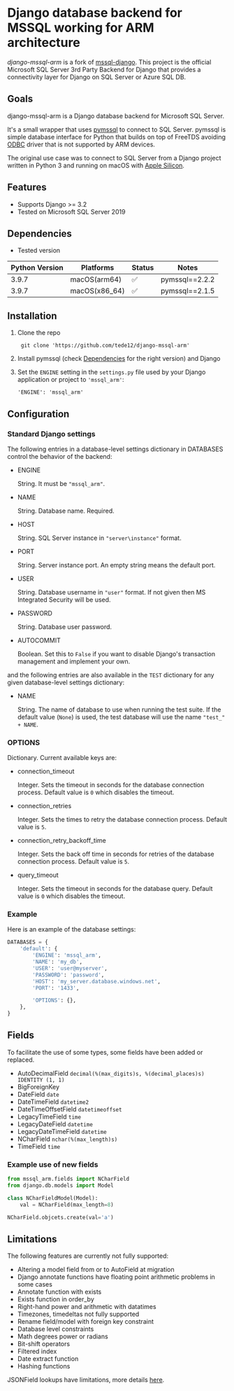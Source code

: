 # Django database backend for MSSQL working for ARM architecture

*django-mssql-arm* is a fork of [mssql-django](https://github.com/microsoft/mssql-django). This project is the official
Microsoft SQL Server 3rd Party Backend for Django that provides a connectivity layer for Django on SQL Server or Azure
SQL DB.

## Goals

django-mssql-arm is a Django database backend for Microsoft SQL Server.

It's a small wrapper that uses [pymssql](https://github.com/pymssql/pymssql) to connect to SQL Server. pymssql is simple
database interface for Python that builds on top of FreeTDS
avoiding [ODBC](https://docs.microsoft.com/it-it/sql/connect/odbc/download-odbc-driver-for-sql-server) driver that is
not supported by ARM devices.

The original use case was to connect to SQL Server from a Django project written in Python 3 and running on macOS
with [Apple Silicon](https://support.apple.com/it-it/HT211814).

## Features

- Supports Django >= 3.2
- Tested on Microsoft SQL Server 2019

## Dependencies

- Tested version

| Python Version | Platforms                     | Status | Notes                                            |
|---------|--------------------------------------|--------|--------------------------------------------------|
| 3.9.7   | macOS(arm64)                         |   ✅   | pymssql==2.2.2                                   |
| 3.9.7   | macOS(x86_64)                        |   ✅   | pymssql==2.1.5                                   |


## Installation

1. Clone the repo 
        
        git clone 'https://github.com/tede12/django-mssql-arm'
2. Install pymssql (check [Dependencies](#Dependencies) for the right version) and Django 
3. Set the `ENGINE` setting in the `settings.py` file used by your Django application or project to `'mssql_arm'`:

       'ENGINE': 'mssql_arm'

## Configuration

### Standard Django settings

The following entries in a database-level settings dictionary in DATABASES control the behavior of the backend:

- ENGINE

  String. It must be `"mssql_arm"`.

- NAME

  String. Database name. Required.

- HOST

  String. SQL Server instance in `"server\instance"` format.

- PORT

  String. Server instance port. An empty string means the default port.

- USER

  String. Database username in `"user"` format. If not given then MS Integrated Security will be used.

- PASSWORD

  String. Database user password.

- AUTOCOMMIT

  Boolean. Set this to `False` if you want to disable Django's transaction management and implement your own.


and the following entries are also available in the `TEST` dictionary for any given database-level settings dictionary:

- NAME

  String. The name of database to use when running the test suite. If the default value (`None`) is used, the test
  database will use the name `"test_" + NAME`.


### OPTIONS

Dictionary. Current available keys are:

- connection_timeout

  Integer. Sets the timeout in seconds for the database connection process. Default value is ``0`` which disables the
  timeout.

- connection_retries

  Integer. Sets the times to retry the database connection process. Default value is ``5``.

- connection_retry_backoff_time

  Integer. Sets the back off time in seconds for retries of the database connection process. Default value is ``5``.

- query_timeout

  Integer. Sets the timeout in seconds for the database query. Default value is ``0`` which disables the timeout.


### Example

Here is an example of the database settings:

```python
DATABASES = {
    'default': {
        'ENGINE': 'mssql_arm',
        'NAME': 'my_db',
        'USER': 'user@myserver',
        'PASSWORD': 'password',
        'HOST': 'my_server.database.windows.net',
        'PORT': '1433',

        'OPTIONS': {},
    },
}
```

## Fields
To facilitate the use of some types, some fields have been added or replaced.

- AutoDecimalField ``decimal(%(max_digits)s, %(decimal_places)s) IDENTITY (1, 1)``
- BigForeignKey
- DateField ``date``
- DateTimeField ``datetime2``
- DateTimeOffsetField ``datetimeoffset``
- LegacyTimeField ``time``
- LegacyDateField ``datetime``
- LegacyDateTimeField ``datetime``
- NCharField ``nchar(%(max_length)s)``
- TimeField ``time``

### Example use of new fields
```python
from mssql_arm.fields import NCharField
from django.db.models import Model

class NCharFieldModel(Model):
    val = NCharField(max_length=8)

NCharField.objcets.create(val='a')
```


## Limitations

The following features are currently not fully supported:

- Altering a model field from or to AutoField at migration
- Django annotate functions have floating point arithmetic problems in some cases
- Annotate function with exists
- Exists function in order_by
- Right-hand power and arithmetic with datatimes
- Timezones, timedeltas not fully supported
- Rename field/model with foreign key constraint
- Database level constraints
- Math degrees power or radians
- Bit-shift operators
- Filtered index
- Date extract function
- Hashing functions

JSONField lookups have limitations, more details [here](https://github.com/microsoft/mssql-django/wiki/JSONField).



